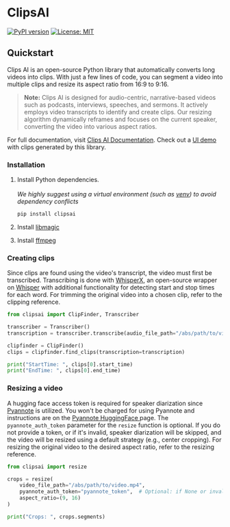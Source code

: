# ClipsAI

[![PyPI version](https://badge.fury.io/py/clipsai.svg)](https://badge.fury.io/py/clipsai)
[![License: MIT](https://img.shields.io/badge/License-MIT-yellow.svg)](https://opensource.org/licenses/MIT)


## Quickstart

Clips AI is an open-source Python library that automatically converts long videos into
clips. With just a few lines of code, you can segment a video into multiple clips and
resize its aspect ratio from 16:9 to 9:16.

> **Note:** Clips AI is designed for audio-centric, narrative-based videos such as
podcasts, interviews, speeches, and sermons. It actively employs video transcripts to
identify and create clips. Our resizing algorithm dynamically reframes and focuses on
the current speaker, converting the video into various aspect ratios.

For full documentation, visit [Clips AI Documentation](https://clipsai.com).
Check out a [UI demo](https://demo.clipsai.com) with clips generated by this library.

### Installation

1. Install Python dependencies. <br></br> *We highly suggest using a virtual environment (such as [venv](https://packaging.python.org/en/latest/guides/installing-using-pip-and-virtual-environments/#create-and-use-virtual-environments)) to avoid dependency conflicts*
    ```bash {{ language: 'python' }}
    pip install clipsai
    ```

2. Install [libmagic](https://github.com/ahupp/python-magic?tab=readme-ov-file#debianubuntu)

3. Install [ffmpeg](https://github.com/kkroening/ffmpeg-python/tree/master?tab=readme-ov-file#installing-ffmpeg)

### Creating clips

Since clips are found using the video's transcript, the video must first be transcribed. Transcribing is done with [WhisperX](https://github.com/m-bain/whisperX), an open-source wrapper on [Whisper](https://github.com/openai/whisper) with additional functionality for detecting start and stop times for each word. For trimming the original video into a chosen clip, refer to the clipping reference.

```python
from clipsai import ClipFinder, Transcriber

transcriber = Transcriber()
transcription = transcriber.transcribe(audio_file_path="/abs/path/to/video.mp4")

clipfinder = ClipFinder()
clips = clipfinder.find_clips(transcription=transcription)

print("StartTime: ", clips[0].start_time)
print("EndTime: ", clips[0].end_time)
```

### Resizing a video

A hugging face access token is required for speaker diarization since [Pyannote](https://github.com/pyannote/pyannote-audio) is utilized. You won't be charged for using Pyannote and instructions are on the [Pyannote HuggingFace ](https://huggingface.co/pyannote/speaker-diarization-3.0#requirements) page. The `pyannote_auth_token` parameter for the `resize` function is optional. If you do not provide a token, or if it's invalid, speaker diarization will be skipped, and the video will be resized using a default strategy (e.g., center cropping). For resizing the original video to the desired aspect ratio, refer to the resizing reference.

```python
from clipsai import resize

crops = resize(
    video_file_path="/abs/path/to/video.mp4",
    pyannote_auth_token="pyannote_token",  # Optional: if None or invalid, uses default center crop
    aspect_ratio=(9, 16)
)

print("Crops: ", crops.segments)
```
